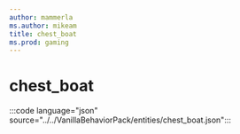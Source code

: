 ```yaml
---
author: mammerla
ms.author: mikeam
title: chest_boat
ms.prod: gaming
---
```


# chest_boat

:::code language="json" source="../../VanillaBehaviorPack/entities/chest_boat.json":::

